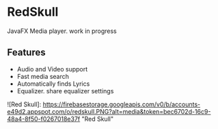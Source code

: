# RedSkull
JavaFX Media player. work in progress

## Features
* Audio and Video support
* Fast media search
* Automatically finds Lyrics 
* Equalizer. share equalizer settings

![Red Skull]: https://firebasestorage.googleapis.com/v0/b/accounts-e49d2.appspot.com/o/redskull.PNG?alt=media&token=bec6702d-16c9-48a4-8f50-f0267018e37f "Red Skull"
